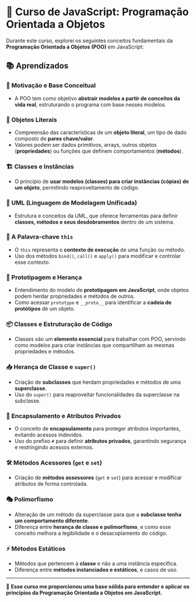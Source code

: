 # 🚀 Curso de JavaScript: Programação Orientada a Objetos

Durante este curso, explorei os seguintes conceitos fundamentais da **Programação Orientada a Objetos (POO)** em JavaScript:

## 📚 Aprendizados  

### 🎯 Motivação e Base Conceitual  
- A POO tem como objetivo **abstrair modelos a partir de conceitos da vida real**, estruturando o programa com base nesses modelos.  

### 🔹 Objetos Literais  
- Compreensão das características de um **objeto literal**, um tipo de dado composto de **pares chave/valor**.  
- Valores podem ser dados primitivos, arrays, outros objetos (**propriedades**) ou funções que definem comportamentos (**métodos**).  

### 🏗️ Classes e Instâncias  
- O princípio de **usar modelos (classes) para criar instâncias (cópias) de um objeto**, permitindo reaproveitamento de código.  

### 📌 UML (Linguagem de Modelagem Unificada)  
- Estrutura e conceitos da UML, que oferece ferramentas para definir **classes, métodos e seus desdobramentos** dentro de um sistema.  

### 🔄 A Palavra-chave `this`  
- O `this` representa o **contexto de execução** de uma função ou método.  
- Uso dos métodos `bind()`, `call()` e `apply()` para modificar e controlar esse contexto.  

### 🧬 Prototipagem e Herança  
- Entendimento do modelo de **prototipagem em JavaScript**, onde objetos podem herdar propriedades e métodos de outros.  
- Como acessar `prototype` e `__proto__` para identificar a **cadeia de protótipos** de um objeto.  

### 📦 Classes e Estruturação de Código  
- Classes são um **elemento essencial** para trabalhar com POO, servindo como modelos para criar instâncias que compartilham as mesmas propriedades e métodos.  

### 📥 Herança de Classe e `super()`  
- Criação de **subclasses** que herdam propriedades e métodos de uma **superclasse**.  
- Uso do `super()` para reaproveitar funcionalidades da superclasse na subclasse.  

### 🔐 Encapsulamento e Atributos Privados  
- O conceito de **encapsulamento** para proteger atributos importantes, evitando acessos indevidos.  
- Uso do prefixo `#` para definir **atributos privados**, garantindo segurança e restringindo acessos externos.  

### 🛠️ Métodos Acessores (`get` e `set`)  
- Criação de **métodos assessores** (`get` e `set`) para acessar e modificar atributos de forma controlada.  

### 🎭 Polimorfismo  
- Alteração de um método da superclasse para que a **subclasse tenha um comportamento diferente**.  
- Diferença entre **herança de classe e polimorfismo**, e como esse conceito melhora a legibilidade e o desacoplamento do código.  

### ⚡ Métodos Estáticos  
- Métodos que pertencem à **classe** e não a uma instância específica.  
- Diferença entre **métodos instanciados e estáticos**, e casos de uso.  

---

📝 **Esse curso me proporcionou uma base sólida para entender e aplicar os princípios da Programação Orientada a Objetos em JavaScript.**  

